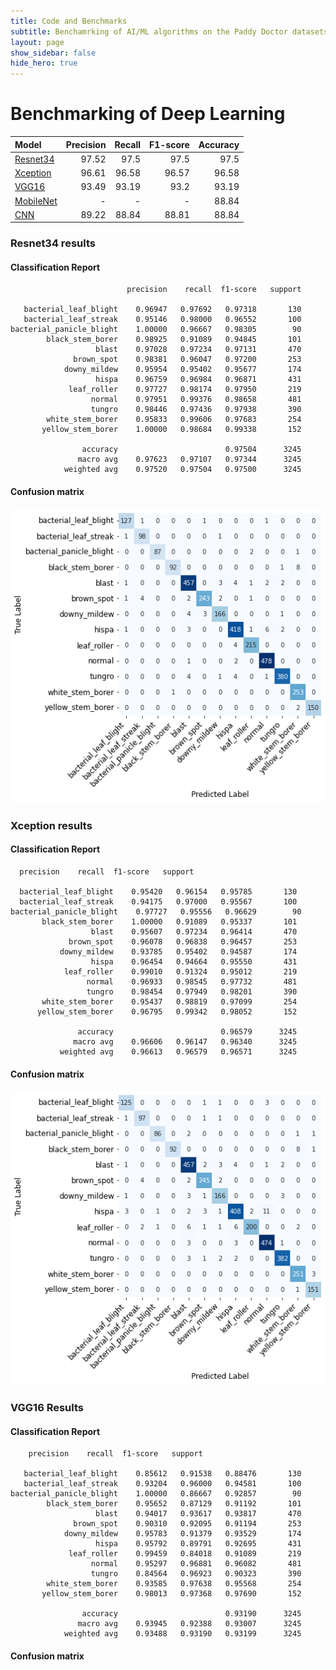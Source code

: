 ```yaml
---
title: Code and Benchmarks
subtitle: Benchamrking of AI/ML algorithms on the Paddy Doctor datasets
layout: page
show_sidebar: false
hide_hero: true
---
```


# Benchmarking of Deep Learning

|Model | Precision | Recall | F1-score | Accuracy |
| :--- | ---: | ---: | ---: | ---: |
| [Resnet34](https://github.com/paddydoc/paddy-docctor-dataset/blob/main/resnet34-with-fastai.ipynb)| 97.52 |  97.5 |  97.5 | 97.5  |  
| [Xception](https://github.com/paddydoc/paddy-docctor-dataset/blob/main/xception.ipynb)|96.61 |  96.58 | 96.57 | 96.58 |  
| [VGG16](https://github.com/paddydoc/paddy-docctor-dataset/blob/main/vgg16.ipynb)|  93.49  | 93.19  | 93.2 | 93.19  |  
| [MobileNet]()| - |- | - | 88.84 |  
| [CNN](https://github.com/paddydoc/paddy-docctor-dataset/blob/main/cnn.ipynb)| 89.22 | 88.84 | 88.81 | 88.84 |  

### Resnet34 results
#### Classification Report
```
                          precision    recall  f1-score   support

   bacterial_leaf_blight    0.96947   0.97692   0.97318       130
   bacterial_leaf_streak    0.95146   0.98000   0.96552       100
bacterial_panicle_blight    1.00000   0.96667   0.98305        90
        black_stem_borer    0.98925   0.91089   0.94845       101
                   blast    0.97028   0.97234   0.97131       470
              brown_spot    0.98381   0.96047   0.97200       253
            downy_mildew    0.95954   0.95402   0.95677       174
                   hispa    0.96759   0.96984   0.96871       431
             leaf_roller    0.97727   0.98174   0.97950       219
                  normal    0.97951   0.99376   0.98658       481
                  tungro    0.98446   0.97436   0.97938       390
        white_stem_borer    0.95833   0.99606   0.97683       254
       yellow_stem_borer    1.00000   0.98684   0.99338       152

                accuracy                        0.97504      3245
               macro avg    0.97623   0.97107   0.97344      3245
            weighted avg    0.97520   0.97504   0.97500      3245
```
#### Confusion matrix
![resnet34 cm](https://raw.githubusercontent.com/paddydoc/paddy-docctor-dataset/main/results/cm-restnet34.png)
           

### Xception results

#### Classification Report
 ```
   precision    recall  f1-score   support

   bacterial_leaf_blight    0.95420   0.96154   0.95785       130
   bacterial_leaf_streak    0.94175   0.97000   0.95567       100
bacterial_panicle_blight    0.97727   0.95556   0.96629        90
        black_stem_borer    1.00000   0.91089   0.95337       101
                   blast    0.95607   0.97234   0.96414       470
              brown_spot    0.96078   0.96838   0.96457       253
            downy_mildew    0.93785   0.95402   0.94587       174
                   hispa    0.96454   0.94664   0.95550       431
             leaf_roller    0.99010   0.91324   0.95012       219
                  normal    0.96933   0.98545   0.97732       481
                  tungro    0.98454   0.97949   0.98201       390
        white_stem_borer    0.95437   0.98819   0.97099       254
       yellow_stem_borer    0.96795   0.99342   0.98052       152

                accuracy                        0.96579      3245
               macro avg    0.96606   0.96147   0.96340      3245
            weighted avg    0.96613   0.96579   0.96571      3245
```
#### Confusion matrix
![xception cm](https://raw.githubusercontent.com/paddydoc/paddy-docctor-dataset/main/results/cm-xception.png)

### VGG16 Results
#### Classification Report
```
    precision    recall  f1-score   support

   bacterial_leaf_blight    0.85612   0.91538   0.88476       130
   bacterial_leaf_streak    0.93204   0.96000   0.94581       100
bacterial_panicle_blight    1.00000   0.86667   0.92857        90
        black_stem_borer    0.95652   0.87129   0.91192       101
                   blast    0.94017   0.93617   0.93817       470
              brown_spot    0.90310   0.92095   0.91194       253
            downy_mildew    0.95783   0.91379   0.93529       174
                   hispa    0.95792   0.89791   0.92695       431
             leaf_roller    0.99459   0.84018   0.91089       219
                  normal    0.95297   0.96881   0.96082       481
                  tungro    0.84564   0.96923   0.90323       390
        white_stem_borer    0.93585   0.97638   0.95568       254
       yellow_stem_borer    0.98013   0.97368   0.97690       152

                accuracy                        0.93190      3245
               macro avg    0.93945   0.92388   0.93007      3245
            weighted avg    0.93488   0.93190   0.93199      3245

```
#### Confusion matrix





